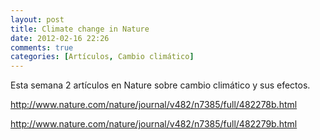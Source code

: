 ```yaml
---
layout: post
title: Climate change in Nature
date: 2012-02-16 22:26
comments: true
categories: [Artículos, Cambio climático]
---
```

Esta semana 2 artículos en Nature sobre cambio climático y sus efectos.

<a href="http://www.nature.com/nature/journal/v482/n7385/full/482278b.html">http://www.nature.com/nature/journal/v482/n7385/full/482278b.html</a>

<a href="http://www.nature.com/nature/journal/v482/n7385/full/482279b.html">http://www.nature.com/nature/journal/v482/n7385/full/482279b.html</a>
